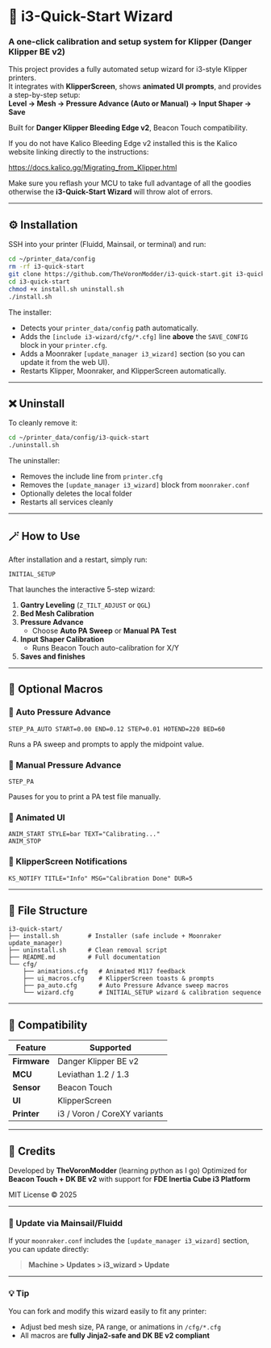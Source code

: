 


# 🧩 i3-Quick-Start Wizard
### A one-click calibration and setup system for Klipper (Danger Klipper BE v2)

This project provides a fully automated setup wizard for i3-style Klipper printers.  
It integrates with **KlipperScreen**, shows **animated UI prompts**, and provides a step-by-step setup:  
**Level → Mesh → Pressure Advance (Auto or Manual) → Input Shaper → Save**

Built for **Danger Klipper Bleeding Edge v2**, Beacon Touch compatibility.

If you do not have Kalico Bleeding Edge v2 installed this is the Kalico website linking directly to the instructions:

https://docs.kalico.gg/Migrating_from_Klipper.html

Make sure you reflash your MCU to take full advantage of all the goodies otherwise the **i3-Quick-Start Wizard** will throw alot of errors. 

---

## ⚙️ Installation

SSH into your printer (Fluidd, Mainsail, or terminal) and run:

```bash
cd ~/printer_data/config
rm -rf i3-quick-start
git clone https://github.com/TheVoronModder/i3-quick-start.git i3-quick-start
cd i3-quick-start
chmod +x install.sh uninstall.sh
./install.sh


```

The installer:
- Detects your `printer_data/config` path automatically.
- Adds the `[include i3-wizard/cfg/*.cfg]` line **above** the `SAVE_CONFIG` block in your `printer.cfg`.
- Adds a Moonraker `[update_manager i3_wizard]` section (so you can update it from the web UI).
- Restarts Klipper, Moonraker, and KlipperScreen automatically.

---

## ❌ Uninstall

To cleanly remove it:
```bash
cd ~/printer_data/config/i3-quick-start
./uninstall.sh

```

The uninstaller:
- Removes the include line from `printer.cfg`
- Removes the `[update_manager i3_wizard]` block from `moonraker.conf`
- Optionally deletes the local folder  
- Restarts all services cleanly

---

## 🪄 How to Use

After installation and a restart, simply run:

```gcode
INITIAL_SETUP
```

That launches the interactive 5-step wizard:
1. **Gantry Leveling** (`Z_TILT_ADJUST` or `QGL`)
2. **Bed Mesh Calibration**
3. **Pressure Advance**
   - Choose **Auto PA Sweep** or **Manual PA Test**
4. **Input Shaper Calibration**
   - Runs Beacon Touch auto-calibration for X/Y
5. **Saves and finishes**

---

## 🧠 Optional Macros

### 🔹 Auto Pressure Advance
```gcode
STEP_PA_AUTO START=0.00 END=0.12 STEP=0.01 HOTEND=220 BED=60
```
Runs a PA sweep and prompts to apply the midpoint value.

### 🔹 Manual Pressure Advance
```gcode
STEP_PA
```
Pauses for you to print a PA test file manually.

### 🔹 Animated UI
```gcode
ANIM_START STYLE=bar TEXT="Calibrating..."
ANIM_STOP
```

### 🔹 KlipperScreen Notifications
```gcode
KS_NOTIFY TITLE="Info" MSG="Calibration Done" DUR=5
```

---

## 📁 File Structure

```
i3-quick-start/
├── install.sh        # Installer (safe include + Moonraker update_manager)
├── uninstall.sh      # Clean removal script
├── README.md         # Full documentation
└── cfg/
    ├── animations.cfg   # Animated M117 feedback
    ├── ui_macros.cfg    # KlipperScreen toasts & prompts
    ├── pa_auto.cfg      # Auto Pressure Advance sweep macros
    └── wizard.cfg       # INITIAL_SETUP wizard & calibration sequence
```

---

## 🧩 Compatibility
| Feature | Supported |
|----------|------------|
| **Firmware** | Danger Klipper BE v2 |
| **MCU** | Leviathan 1.2 / 1.3 |
| **Sensor** | Beacon Touch |
| **UI** | KlipperScreen |
| **Printer** | i3 / Voron / CoreXY variants |

---

## 🧱 Credits
Developed by **TheVoronModder** (learning python as I go)
Optimized for **Beacon Touch + DK BE v2** with support for **FDE Inertia Cube i3 Platform**

MIT License © 2025

---

### 🔗 Update via Mainsail/Fluidd
If your `moonraker.conf` includes the `[update_manager i3_wizard]` section, you can update directly:
> **Machine > Updates > i3_wizard > Update**

---

### 💡 Tip
You can fork and modify this wizard easily to fit any printer:
- Adjust bed mesh size, PA range, or animations in `/cfg/*.cfg`
- All macros are **fully Jinja2-safe and DK BE v2 compliant**
